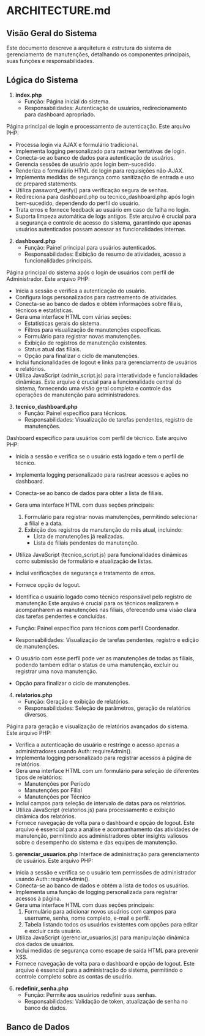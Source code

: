 # ARCHITECTURE.md

## Visão Geral do Sistema

Este documento descreve a arquitetura e estrutura do sistema de gerenciamento de manutenções, detalhando os componentes principais, suas funções e responsabilidades.

## Lógica do Sistema



1. **index.php**
   - Função: Página inicial do sistema.
   - Responsabilidades: Autenticação de usuários, redirecionamento para dashboard apropriado.

  Página principal de login e processamento de autenticação. Este arquivo PHP:
  - Processa login via AJAX e formulário tradicional.
  - Implementa logging personalizado para rastrear tentativas de login.
  - Conecta-se ao banco de dados para autenticação de usuários.
  - Gerencia sessões de usuário após login bem-sucedido.
  - Renderiza o formulário HTML de login para requisições não-AJAX.
  - Implementa medidas de segurança como sanitização de entrada e uso de prepared statements.
  - Utiliza password_verify() para verificação segura de senhas.
  - Redireciona para dashboard.php ou tecnico_dashboard.php após login bem-sucedido, dependendo do perfil do usuário.
  - Trata erros e fornece feedback ao usuário em caso de falha no login.
  - Suporta limpeza automática de logs antigos.
  Este arquivo é crucial para a segurança e controle de acesso do sistema, garantindo que apenas usuários autenticados possam acessar as funcionalidades internas.


2. **dashboard.php**
   - Função: Painel principal para usuários autenticados.
   - Responsabilidades: Exibição de resumo de atividades, acesso a funcionalidades principais.

  Página principal do sistema após o login de usuários com perfil de Administrador. Este arquivo PHP:
  - Inicia a sessão e verifica a autenticação do usuário.
  - Configura logs personalizados para rastreamento de atividades.
  - Conecta-se ao banco de dados e obtém informações sobre filiais, técnicos e estatísticas.
  - Gera uma interface HTML com várias seções:
    - Estatísticas gerais do sistema.
    - Filtros para visualização de manutenções específicas.
    - Formulário para registrar novas manutenções.
    - Exibição de registros de manutenção existentes.
    - Status atual das filiais.
    - Opção para finalizar o ciclo de manutenções.
  - Inclui funcionalidades de logout e links para gerenciamento de usuários e relatórios.
  - Utiliza JavaScript (admin_script.js) para interatividade e funcionalidades dinâmicas.
  Este arquivo é crucial para a funcionalidade central do sistema, fornecendo uma visão geral completa e controle das operações de manutenção para administradores.


3. **tecnico_dashboard.php**
   - Função: Painel específico para técnicos.
   - Responsabilidades: Visualização de tarefas pendentes, registro de manutenções.

  Dashboard específico para usuários com perfil de técnico. Este arquivo PHP:
  - Inicia a sessão e verifica se o usuário está logado e tem o perfil de técnico.
  - Implementa logging personalizado para rastrear acessos e ações no dashboard.
  - Conecta-se ao banco de dados para obter a lista de filiais.
  - Gera uma interface HTML com duas seções principais:
    1. Formulário para registrar novas manutenções, permitindo selecionar a filial e a data.
    2. Exibição dos registros de manutenção do mês atual, incluindo:
       - Lista de manutenções já realizadas.
       - Lista de filiais pendentes de manutenção.
  - Utiliza JavaScript (tecnico_script.js) para funcionalidades dinâmicas como submissão de formulário e atualização de listas.
  - Inclui verificações de segurança e tratamento de erros.
  - Fornece opção de logout.
  - Identifica o usuário logado como técnico responsável pelo registro de manutenção
  Este arquivo é crucial para os técnicos realizarem e acompanharem as manutenções nas filiais, oferecendo uma visão clara das tarefas pendentes e concluídas.


  - Função: Painel específico para técnicos com perfil Coordenador.
  - Responsabilidades: Visualização de tarefas pendentes, registro e edição de manutenções.
  - O usuário com esse perfil pode ver as manutenções de todas as filiais, podendo também editar o status de uma manutenção, excluir ou registrar uma nova manutenção.
  - Opção para finalizar o ciclo de manutenções.


4. **relatorios.php**
   - Função: Geração e exibição de relatórios.
   - Responsabilidades: Seleção de parâmetros, geração de relatórios diversos.

  Página para geração e visualização de relatórios avançados do sistema. Este arquivo PHP:
  - Verifica a autenticação do usuário e restringe o acesso apenas a administradores usando Auth::requireAdmin().
  - Implementa logging personalizado para registrar acessos à página de relatórios.
  - Gera uma interface HTML com um formulário para seleção de diferentes tipos de relatórios:
    - Manutenções por Período
    - Manutenções por Filial
    - Manutenções por Técnico
  - Inclui campos para seleção de intervalo de datas para os relatórios.
  - Utiliza JavaScript (relatorios.js) para processamento e exibição dinâmica dos relatórios.
  - Fornece navegação de volta para o dashboard e opção de logout.
  Este arquivo é essencial para a análise e acompanhamento das atividades de manutenção, permitindo aos administradores obter insights valiosos sobre o desempenho do sistema e das equipes de manutenção.


5. **gerenciar_usuarios.php**
  Interface de administração para gerenciamento de usuários. Este arquivo PHP:
  - Inicia a sessão e verifica se o usuário tem permissões de administrador usando Auth::requireAdmin().
  - Conecta-se ao banco de dados e obtém a lista de todos os usuários.
  - Implementa uma função de logging personalizada para registrar acessos à página.
  - Gera uma interface HTML com duas seções principais:
    1. Formulário para adicionar novos usuários com campos para username, senha, nome completo, e-mail e perfil.
    2. Tabela listando todos os usuários existentes com opções para editar e excluir cada usuário.
  - Utiliza JavaScript (gerenciar_usuarios.js) para manipulação dinâmica dos dados de usuários.
  - Inclui medidas de segurança como escape de saída HTML para prevenir XSS.
  - Fornece navegação de volta para o dashboard e opção de logout.
  Este arquivo é essencial para a administração do sistema, permitindo o controle completo sobre as contas de usuário.

6. **redefinir_senha.php**
   - Função: Permite aos usuários redefinir suas senhas.
   - Responsabilidades: Validação de token, atualização de senha no banco de dados.


## Banco de Dados

